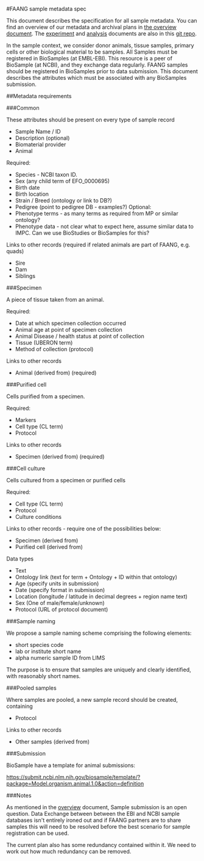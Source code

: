 #FAANG sample metadata spec

This document describes the specification for all sample metadata. You can find an overview of our metadata and archival plans in [the overview document](faang_metadata_overview.md). The [experiment](faang_experiment_metadata.md) and [analysis](faang_analysis_metadata.md) documents are also in this [git repo](https://github.com/FAANG/faang-metadata).

In the sample context, we consider donor animals, tissue samples, primary cells or other biological material to be samples. All Samples must be registered in BioSamples (at EMBL-EBI). This resource is a peer of  BioSample (at NCBI), and they exchange data regularly. FAANG samples should be registered in BioSamples prior to data submission. This document describes the attributes which must be associated with any BioSamples submission.

##Metadata requirements

###Common 

These attributes should be present on every type of sample record

 * Sample Name / ID
 * Description (optional)
 * Biomaterial provider
 * Animal

Required:
 * Species - NCBI taxon ID.
 * Sex (any child term of EFO_0000695)
 * Birth date
 * Birth location
 * Strain / Breed (ontology or link to DB?)
 * Pedigree (point to pedigree DB - examples?) 
Optional:
 * Phenotype terms - as many terms as required from MP or similar ontology?
 * Phenotype data - not clear what to expect here, assume similar data to IMPC. Can we use BioStudies or BioSamples for this?

Links to other records (required if related animals are part of FAANG, e.g. quads)
 * Sire
 * Dam
 * Siblings

###Specimen

A piece of tissue taken from an animal.

Required:
 * Date at which specimen collection occurred
 * Animal age at point of specimen collection
 * Animal Disease / health status at point of collection
 * Tissue (UBERON term)
 * Method of collection (protocol)

Links to other records
 * Animal (derived from) (required)


###Purified cell

Cells purified from a specimen.

Required:
 * Markers
 * Cell type (CL term)
 * Protocol

Links to other records
 * Specimen (derived from) (required)

###Cell culture

Cells cultured from a specimen or purified cells

Required:
 * Cell type  (CL term)
 * Protocol
 * Culture conditions

Links to other records - require one of the possibilities below:
 * Specimen (derived from) 
 * Purified cell (derived from)

Data types
 * Text
 * Ontology link (text for term + Ontology + ID within that ontology)
 * Age (specify units in submission)
 * Date (specify format in submission)
 * Location (longitude / latitude in decimal degrees + region name text)
 * Sex (One of male/female/unknown)
 * Protocol (URL of protocol document)

###Sample naming

We propose a sample naming scheme comprising the following elements:

 * short species code
 * lab or institute short name
 * alpha numeric sample ID from LIMS

The purpose is to ensure that samples are uniquely and clearly identified, with reasonably short names.

###Pooled samples

Where samples are pooled, a new sample record should be created, containing 

 * Protocol

Links to other records
 * Other samples (derived from)

###Submission

BioSample have a template for animal submissions:

https://submit.ncbi.nlm.nih.gov/biosample/template/?package=Model.organism.animal.1.0&action=definition

###Notes

As mentioned in the [overview](faang_metadata_overview.md) document, Sample submission is an open question. Data Exchange between between the EBI and NCBI sample databases isn't entirely ironed out and if FAANG partners are to share samples this will need to be resolved before the best scenario for sample registration can be used.

The current plan also has some redundancy contained within it. We need to work out how much redundancy can be removed. 



